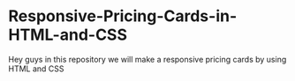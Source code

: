 # Responsive-Pricing-Cards-in-HTML-and-CSS
Hey guys in this repository we will make a responsive pricing cards by using HTML and CSS
